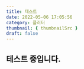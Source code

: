 ```yaml
---
title: 테스트
date: 2022-05-06 17:05:56
category: 플러터
thumbnail: { thumbnailSrc }
draft: false
---
```


## 테스트 중입니다.
